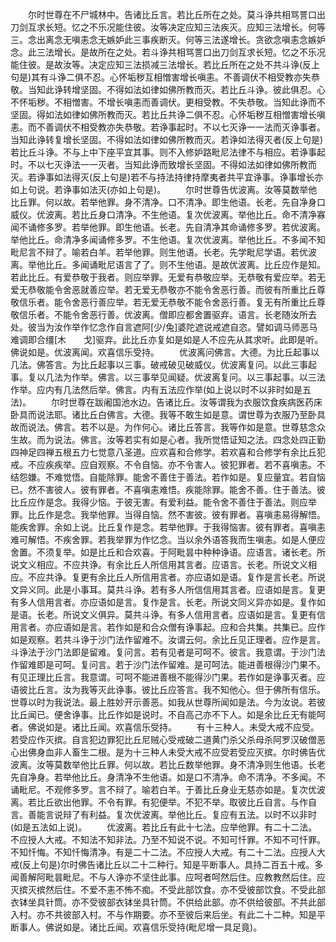 <!-- { "loadSidebar": true } -->
　　尔时世尊在不尸城林中。告诸比丘言。若比丘所在之处。莫斗诤共相骂詈口出刀剑互求长短。忆之不乐况能住彼。汝等决定应知三法疾灭。应知三法增长。何等三。念出离念无嗔恚念无嫉妒此三事疾断灭。何等三法遂增长。贪欲念嗔恚念嫉妒念。此三法增长。是故所在之处。若斗诤共相骂詈口出刀剑互求长短。忆之不乐况能住彼。是故汝等。决定应知三法损减三法增长。若比丘所在之处不共斗诤(反上句是)其有斗诤二俱不忍。心怀垢秽互相憎害增长嗔恚。不善调伏不相受教亦失恭敬。当知此诤转增坚固。不得如法如律如佛所教而灭。若比丘斗诤。彼此俱忍。心不怀垢秽。不相憎害。不增长嗔恚而善调伏。更相受教。不失恭敬。当知此诤而不坚固。得如法如律如佛所教而灭。若比丘共诤二俱不忍。心怀垢秽互相憎害增长嗔恚。而不善调伏不相受教亦失恭敬。若诤事起时。不以七灭诤一一法而灭诤事者。当知此诤转复增长坚固。不得如法如律如佛所教而灭。若诤如法得灭者(反上句是)若比丘斗诤。不与上中下座平宜其事。则不入修妒路毗尼法律不与相应。若诤事起时。不以七灭诤法一一灭者。当知此诤而致增长坚固。不得如法如律如佛所教而灭。若诤事如法得灭(反上句是)若不与持法持律持摩夷者共平宜诤事。诤事增长亦如上句说。若诤事如法灭(亦如上句是)。
　　尔时世尊告优波离。汝等莫数举他比丘罪。何以故。若举他罪。身不清净。口不清净。即生他语。长老。先自净身口威仪。优波离。若比丘身口清净。不生他语。复次优波离。举他比丘。命不清净寡闻不诵修多罗。若举他罪。即生他语。长老。先自清净其命诵修多罗。若优波离。举他比丘。命清净多闻诵修多罗。不生他语。复次优波离。举他比丘。不多闻不知毗尼言不辩了。喻若白羊。若举他罪。则生他语。长老。先学毗尼学语。若优波离。举他比丘。多闻诵毗尼语言了了。则不生他语。是故优波离。比丘应作是知。若此比丘。有爱恭敬于我者。则应举罪。无爱有恭敬应举。无恭敬有爱应举。若无爱无恭敬能令舍恶就善应举。若无爱无恭敬亦不能令舍恶行善。而彼有所重比丘尊敬信乐者。能令舍恶行善应举。若无爱无恭敬不能令舍恶行善。复无有所重比丘尊敬信乐者。不能令舍恶行善。优波离。僧即应都舍置驱弃。语言。长老随汝所去处。彼当为汝作举作忆念作自言遮阿[少/兔]婆陀遮说戒遮自恣。譬如调马师恶马难调即合缰[木　　戈]驱弃。此比丘亦复如是如是人不应先从其求听。此即是听。佛说如是。优波离闻。欢喜信乐受持。
　　优波离问佛言。大德。为比丘起事以几法。佛答言。为比丘起事以三事。破戒破见破威仪。优波离复问。以此三事起事。复以几法为作举。佛言。以三事举见闻疑。优波离复问。以三事起事。以三法作举。应内有几法然后举。佛言。内有五法应作举(如上说以时不以非时如是五法)。
　　尔时世尊在跋阇国池水边。告诸比丘。汝等谓我为衣服饮食疾病医药床卧具而说法耶。诸比丘白佛言。大德。我等不敢生如是意。谓世尊为衣服乃至卧具故而说法。佛言。若不以是。为作何心。诸比丘答言。我等作如是意。世尊慈念众生故。而为说法。佛言。汝等若实有如是心者。我所觉悟证知之法。四念处四正勤四神足四禅五根五力七觉意八圣道。应欢喜和合修学。若欢喜和合修学有余比丘犯戒。不应疾疾举。应自观察。不令自恼。亦不令害人。彼犯罪者。若不喜嗔恚。不结怨嫌。不难觉悟。自能除罪。能舍不善住于善法。若作如是。复应量宜。若自恼已。然不害彼人。彼有罪者。不喜嗔恚难悟。疾能除罪。能舍不善。住于善法。彼比丘应作是念。我得少恼。于彼无害。有爱利益。能令舍不善住于善法。则应举罪。比丘作是念。我举他罪。当得自恼。然不害彼。彼有罪者。喜嗔恚易得解悟。能疾舍罪。余如上说。比丘复作是念。若举他罪。于我得恼害。彼有罪者。喜嗔恚难可解悟。不疾舍罪。若我举罪为作忆念。当以余外语答我而生嗔恚。如是人便应舍置。不须复举。如是比丘和合欢喜。于阿毗昙中种种诤语。应语言。诸长老。所说文义相应。不应共诤。有余比丘人所信用其言者。应语言。长老。所说文义相应。不应共诤。复更有余比丘人所信用言者。亦应语如是语。复作是言长老。所说文异义同。此是小事耳。莫共斗诤。若有多人所信信用其言者。应语如是言。复更有多人信用言者。亦应语如是言。复作是言。长老。所说文同义异亦如是。复作如是语。长老。所说文义俱异。莫共斗诤。有多人信用言者。应语如是言。复更有信用言者。亦应语如是言。若作如是和合众僧有诤事起。应和合共集。共集已。应作如是观察。若共斗诤于沙门法作留难不。汝谓云何。余比丘见正理者。应作是言。斗诤法于沙门法即是留难。复问言。若有见者是可呵不。彼言。我意谓。于沙门法作留难即是可呵。复问言。若于沙门法作留难。是可呵法。能进善根得沙门果不。有见正理比丘言。我意谓。可呵不能进善根不能得沙门果。若作如是诤事灭者。应语彼比丘言。汝为我等灭此诤事。彼比丘应答言。我不知他心。但于佛所有信乐。世尊以时为我说法。最上胜妙开示善恶。如我从世尊所闻如是法。今为汝说。若彼比丘闻已。便舍诤事。比丘作如是说时。不自高己亦不下人。如是余比丘无有能呵者。佛说如是。诸比丘闻。欢喜信乐受持。
　　有十三种人。未受大戒不应受。若受应作灭摈。自言犯边罪犯比丘尼贼心受戒破二道黄门杀父杀母杀阿罗汉破僧恶心出佛身血非人畜生二根。是为十三种人未受大戒不应受若受应灭摈。尔时佛告优波离。汝等莫数举他比丘罪。何以故。若比丘数举他罪。身不清净则生他语。长老先自净身。若举他比丘。身清净不生他语。如是口不清净。命不清净。不多闻。不诵毗尼。不观修多罗。言不辩了。喻若白羊。于善比丘身业无慈亦如是。复次优波离。若比丘欲出他罪。不令有罪。有犯便举。不犯不举。取彼比丘自言。与作自言。善能言说辩了有利益。复次优波离。举他比丘。复应有五法。以时不以非时(如是五法如上说)。
　　优波离。若比丘有此十七法。应举他罪。有二十二法。不应授人大戒。不知法不知非法。乃至不知说不说。不知可忏罪。不知不可忏罪。不知忏悔。不知忏悔清净。有是二十二法。不应授人大戒。有二十二法。应授人大戒(反上句是)尔时佛告诸比丘以二十二种行。知是平断事人。具持二百五十戒。多闻善解阿毗昙毗尼。不与人诤亦不坚住此事。应呵者呵然后住。应教教然后住。应灭摈灭摈然后住。不爱不恚不怖不痴。不受此部饮食。亦不受彼部饮食。不受此部衣钵坐具针筒。亦不受彼部衣钵坐具针筒。不供给此部。亦不供给彼部。不共此部入村。亦不共彼部入村。不与作期要。亦不至彼后来后坐。有此二十二种。知是平断事人。佛说如是。诸比丘闻。欢喜信乐受持(毗尼增一具足竟)。



